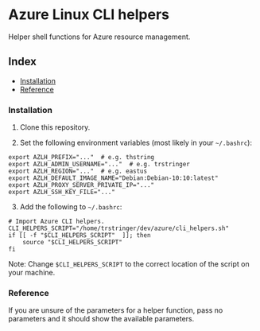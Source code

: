 # Azure Linux CLI helpers

Helper shell functions for Azure resource management.

## Index

- [Installation](#installation)
- [Reference](#reference)

### Installation

1. Clone this repository.

2. Set the following environment variables (most likely in your `~/.bashrc`):

```
export AZLH_PREFIX="..."  # e.g. thstring
export AZLH_ADMIN_USERNAME="..."  # e.g. trstringer
export AZLH_REGION="..."  # e.g. eastus
export AZLH_DEFAULT_IMAGE_NAME="Debian:Debian-10:10:latest"
export AZLH_PROXY_SERVER_PRIVATE_IP="..."
export AZLH_SSH_KEY_FILE="..."
```

3. Add the following to `~/.bashrc`:

```
# Import Azure CLI helpers.
CLI_HELPERS_SCRIPT="/home/trstringer/dev/azure/cli_helpers.sh"
if [[ -f "$CLI_HELPERS_SCRIPT"  ]]; then
    source "$CLI_HELPERS_SCRIPT"
fi
```

Note: Change `$CLI_HELPERS_SCRIPT` to the correct location of the script on your machine.

### Reference

If you are unsure of the parameters for a helper function, pass no parameters and it should show the available parameters.
